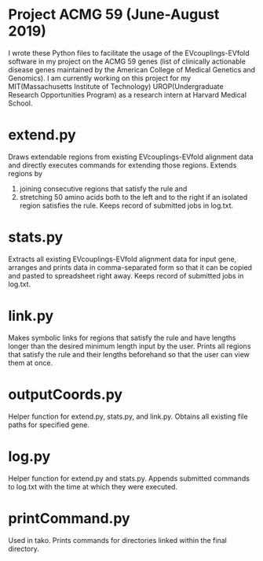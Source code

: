 # Project ACMG 59 (June-August 2019)
I wrote these Python files to facilitate the usage of the EVcouplings-EVfold software in my project on the ACMG 59 genes (list of clinically actionable disease genes maintained by the American College of Medical Genetics and Genomics).
I am currently working on this project for my MIT(Massachusetts Institute of Technology) UROP(Undergraduate Research Opportunities Program) as a research intern at Harvard Medical School.

# extend.py
Draws extendable regions from existing EVcouplings-EVfold alignment data and directly executes commands for extending those regions.
Extends regions by
1. joining consecutive regions that satisfy the rule and
2. stretching 50 amino acids both to the left and to the right if an isolated region satisfies the rule.
Keeps record of submitted jobs in log.txt.

# stats.py
Extracts all existing EVcouplings-EVfold alignment data for input gene,
arranges and prints data in comma-separated form so that it can be copied and pasted to spreadsheet right away.
Keeps record of submitted jobs in log.txt.

# link.py
Makes symbolic links for regions that satisfy the rule and have lengths longer than the desired minimum length input by the user. Prints all regions that satisfy the rule and their lengths beforehand so that the user can view them at once.

# outputCoords.py
Helper function for extend.py, stats.py, and link.py.
Obtains all existing file paths for specified gene.

# log.py
Helper function for extend.py and stats.py.
Appends submitted commands to log.txt with the time at which they were executed.

# printCommand.py
Used in tako. Prints commands for directories linked within the final directory.
